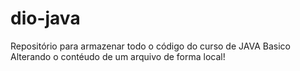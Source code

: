 # dio-java
Repositório para armazenar todo o código do curso de JAVA
Basico
Alterando o contéudo de um arquivo de forma local!
